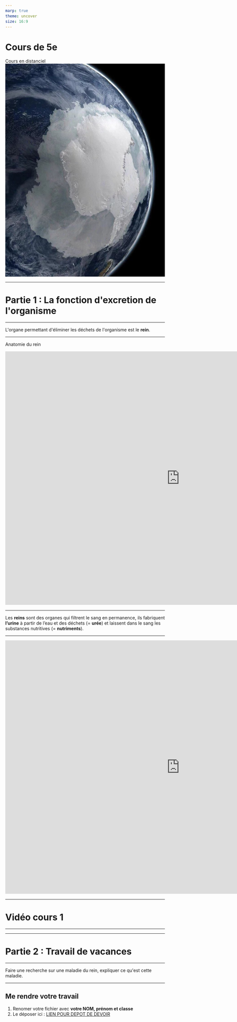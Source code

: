 ```yaml
---
marp: true
theme: uncover
size: 16:9
---
```


<!-- paginate: true -->
# Cours de 5e

Cours en distanciel
![bg opacity](Ressources/Photos/You-dont-typically-see-this-part-of-earth.jpg)

---

# Partie 1 : La fonction d'excretion de l'organisme

--- 

L'organe permettant d'éliminer les déchets de l'organisme est le **rein**. 


--- 
Anatomie du rein

<iframe width="1100" height="800" src="https://www.youtube.com/embed/BZ_pXUDzkY4" title="YouTube video player" frameborder="0" allow="accelerometer; autoplay; clipboard-write; encrypted-media; gyroscope; picture-in-picture" allowfullscreen></iframe>

---

Les **reins** sont des organes qui filtrent le sang en permanence, ils fabriquent **l’urine** à partir de l’eau et des déchets (= **urée**) et laissent dans le sang les substances nutritives (= **nutriments**).

--- 

<iframe width="1100" height="800" src="https://www.youtube.com/embed/qTgmm6JQRmU" title="YouTube video player" frameborder="0" allow="accelerometer; autoplay; clipboard-write; encrypted-media; gyroscope; picture-in-picture" allowfullscreen></iframe>

--- 

# Vidéo cours 1


---



---

# Partie 2 : Travail de vacances

--- 

Faire une recherche sur une maladie du rein, expliquer ce qu'est cette maladie. 

---

## Me rendre votre travail

1. Renomer votre fichier avec **votre NOM, prénom et classe**
2. Le déposer ici : [LIEN POUR DEPOT DE DEVOIR](https://cloud.profcollet.fr/index.php/s/PGnGoHB9LPd9pe2)

